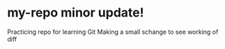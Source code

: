 # my-repo minor update!
Practicing repo for learning Git
Making a small schange to see working of diff
